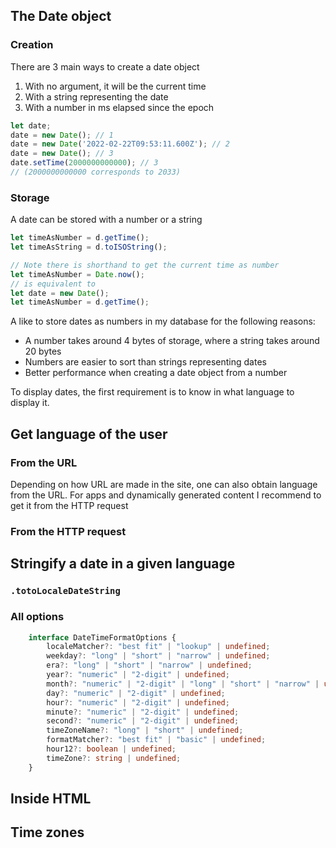 ## The Date object

### Creation

There are 3 main ways to create a date object

1. With no argument, it will be the current time
2. With a string representing the date
3. With a number in ms elapsed since the epoch

```js
let date;
date = new Date(); // 1
date = new Date('2022-02-22T09:53:11.600Z'); // 2
date = new Date(); // 3
date.setTime(2000000000000); // 3
// (2000000000000 corresponds to 2033)
```

### Storage

A date can be stored with a number or a string

```js
let timeAsNumber = d.getTime();
let timeAsString = d.toISOString();

// Note there is shorthand to get the current time as number
let timeAsNumber = Date.now();
// is equivalent to
let date = new Date();
let timeAsNumber = d.getTime();
```

A like to store dates as numbers in my database for the following reasons:

 * A number takes around 4 bytes of storage, where a string takes around 20 bytes
 * Numbers are easier to sort than strings representing dates
 * Better performance when creating a date object from a number

To display dates, the first requirement is to know in what language to display it.

## Get language of the user

### From the URL

Depending on how URL are made in the site, one can also obtain language from the URL. For apps and dynamically generated content I recommend to get it from the HTTP request

### From the HTTP request

## Stringify a date in a given language

### `.totoLocaleDateString`

### 
### All options

```ts
    interface DateTimeFormatOptions {
        localeMatcher?: "best fit" | "lookup" | undefined;
        weekday?: "long" | "short" | "narrow" | undefined;
        era?: "long" | "short" | "narrow" | undefined;
        year?: "numeric" | "2-digit" | undefined;
        month?: "numeric" | "2-digit" | "long" | "short" | "narrow" | undefined;
        day?: "numeric" | "2-digit" | undefined;
        hour?: "numeric" | "2-digit" | undefined;
        minute?: "numeric" | "2-digit" | undefined;
        second?: "numeric" | "2-digit" | undefined;
        timeZoneName?: "long" | "short" | undefined;
        formatMatcher?: "best fit" | "basic" | undefined;
        hour12?: boolean | undefined;
        timeZone?: string | undefined;
    }
```
## Inside HTML
## Time zones
